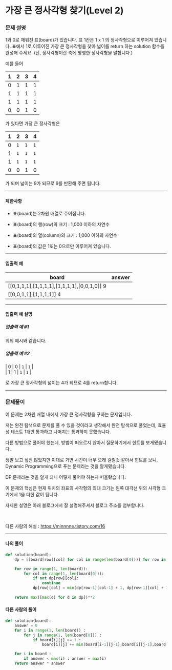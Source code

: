 # 가장 큰 정사각형 찾기(Level 2)

### 문제 설명

1와 0로 채워진 표(board)가 있습니다. 표 1칸은 1 x 1 의 정사각형으로 이루어져 있습니다. 표에서 1로 이루어진 가장 큰 정사각형을 찾아 넓이를 return 하는 solution 함수를 완성해 주세요. (단, 정사각형이란 축에 평행한 정사각형을 말합니다.)   

예를 들어   

|1|	2|	3|	4|
|-|-|-|-|
|0|	1|	1|	1|
|1|	1|	1|	1|
|1|	1|	1|	1|
|0|	0|	1|	0|

가 있다면 가장 큰 정사각형은    

|1|	2|	3|	4|
|-|-|-|-|
|0|	`1`|	`1`|	`1`|
|1|	`1`|	`1`|	`1`|
|1|	`1`|	`1`|	`1`|
|0|	0|1|	0|

가 되며 넓이는 9가 되므로 9를 반환해 주면 됩니다.

---

#### 제한사항

* 표(board)는 2차원 배열로 주어집니다.

* 표(board)의 행(row)의 크기 : 1,000 이하의 자연수

* 표(board)의 열(column)의 크기 : 1,000 이하의 자연수

* 표(board)의 값은 1또는 0으로만 이루어져 있습니다.

---

#### 입출력 예

|board|	answer|
|-|-|
|\[\[0,1,1,1],\[1,1,1,1],\[1,1,1,1],\[0,0,1,0]]	9|
|\[\[0,0,1,1],\[1,1,1,1]]	4|

---

#### 입출력 예 설명

##### 입출력 예 #1

위의 예시와 같습니다.

##### 입출력 예 #2

| 0 | 0 | `1` | `1` |   
| 1 | 1 | `1` | `1` |   

로 가장 큰 정사각형의 넓이는 4가 되므로 4를 return합니다.   

---

### 문제풀이

이 문제는 2차원 배열 내에서 가장 큰 정사각형을 구하는 문제입니다.   

저는 완전 탐색으로 문제를 풀 수 있을 것이라고 생각해서 완전 탐색으로 풀었는데, 효율성 테스트 1개만 통과하고 나머지는 통과하지 못했습니다.   

다른 방법으로 풀어야 했는데, 방법이 떠오르지 않아서 질문하기에서 힌트를 보게됐습니다.   

정말 보고 싶진 않았지만 이대로 가면 시간이 너무 오래 걸릴것 같아서 힌트를 보니, Dynamic Programming으로 푸는 문제라는 것을 알게됐습니다.   

DP 문제라는 것을 알게 되니 어떻게 풀어야 하는지 떠올랐습니다.   

이 문제의 핵심은 현재 위치의 좌표의 사각형의 최대 크기는 왼쪽 대각선 위의 사각형 크기에서 1을 더한 값이 됩니다.   

자세한 설명은 아래 블로그에서 잘 설명해주셔서 블로그 주소를 첨부합니다.   

</br>

다른 사람의 해설 : https://minnnne.tistory.com/16

---

#### 나의 풀이

~~~python
def solution(board):
    dp = [[board[row][col] for col in range(len(board[0]))] for row in range(len(board))]

    for row in range(1, len(board)):
        for col in range(1, len(board[0])):
            if not dp[row][col]:
                continue
            dp[row][col] = min(dp[row-1][col-1] + 1, dp[row-1][col] + 1, dp[row][col-1] + 1)
            
    return max([max(d) for d in dp])**2
~~~

#### 다른 사람의 풀이

~~~python
def solution(board):
    answer = 0
    for i in range(1, len(board)) :
        for j in range(1, len(board[0])) :
            if board[i][j] >= 1 :
                board[i][j] += min(board[i-1][j-1],board[i][j-1],board[i-1][j])

    for i in board :
        if answer < max(i) : answer = max(i)
    return answer * answer
~~~
